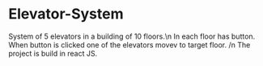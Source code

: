 # Elevator-System
System of 5 elevators in a building of 10 floors.\n
In each floor has button. When button is clicked one of the elevators movev to target floor. /n
The project is build in react JS.


